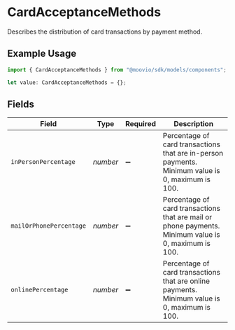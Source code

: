 # CardAcceptanceMethods

Describes the distribution of card transactions by payment method.

## Example Usage

```typescript
import { CardAcceptanceMethods } from "@moovio/sdk/models/components";

let value: CardAcceptanceMethods = {};
```

## Fields

| Field                                                                                                | Type                                                                                                 | Required                                                                                             | Description                                                                                          |
| ---------------------------------------------------------------------------------------------------- | ---------------------------------------------------------------------------------------------------- | ---------------------------------------------------------------------------------------------------- | ---------------------------------------------------------------------------------------------------- |
| `inPersonPercentage`                                                                                 | *number*                                                                                             | :heavy_minus_sign:                                                                                   | Percentage of card transactions that are in-person payments. Minimum value is 0, maximum is 100.     |
| `mailOrPhonePercentage`                                                                              | *number*                                                                                             | :heavy_minus_sign:                                                                                   | Percentage of card transactions that are mail or phone payments. Minimum value is 0, maximum is 100. |
| `onlinePercentage`                                                                                   | *number*                                                                                             | :heavy_minus_sign:                                                                                   | Percentage of card transactions that are online payments. Minimum value is 0, maximum is 100.        |